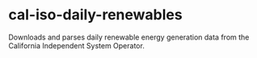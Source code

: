 cal-iso-daily-renewables
========================

Downloads and parses daily renewable energy generation data from the California Independent System Operator.
